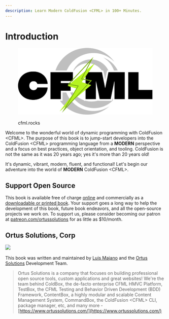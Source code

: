 ```yaml
---
description: Learn Modern ColdFusion <CFML> in 100+ Minutes.
---
```


# Introduction

<figure><img src=".gitbook/assets/CFML-logo-L.png" alt=""><figcaption><p>cfml.rocks</p></figcaption></figure>

Welcome to the wonderful world of dynamic programming with ColdFusion \<CFML>. The purpose of this book is to jump-start developers into the ColdFusion \<CFML> programming language from a **MODERN** perspective and a focus on best practices, object orientation, and tooling. ColdFusion is not the same as it was 20 years ago; yes it's more than 20 years old!

It's dynamic, vibrant, modern, fluent, and functional! Let's begin our adventure into the world of **MODERN** ColdFusion \<CFML>.

## Support Open Source

This book is available free of charge [online](https://modern-cfml.ortusbooks.com) and commercially as a [downloadable or printed book](https://www.ortussolutions.com/learn/coldfusion). Your support goes a long way to help the development of this book, future book endeavors, and all the open-source projects we work on. To support us, please consider becoming our patron at [patreon.com/ortussolutions](https://patreon.com/ortussolutions) for as little as $10/month.

## Ortus Solutions, Corp

![](.gitbook/assets/ortus-medium.jpg)

This book was written and maintained by [Luis Majano](https://www.luismajano.com) and the [Ortus Solutions](https://www.ortussolutions.com) Development Team.

> Ortus Solutions is a company that focuses on building professional open source tools, custom applications and great websites! We're the team behind ColdBox, the de-facto enterprise CFML HMVC Platform, TestBox, the CFML Testing and Behavior Driven Development (BDD) Framework, ContentBox, a highly modular and scalable Content Management System, CommandBox, the ColdFusion \<CFML> CLI, package manager, etc, and many more - [https://www.ortussolutions.com/](https://www.ortussolutions.com/)
